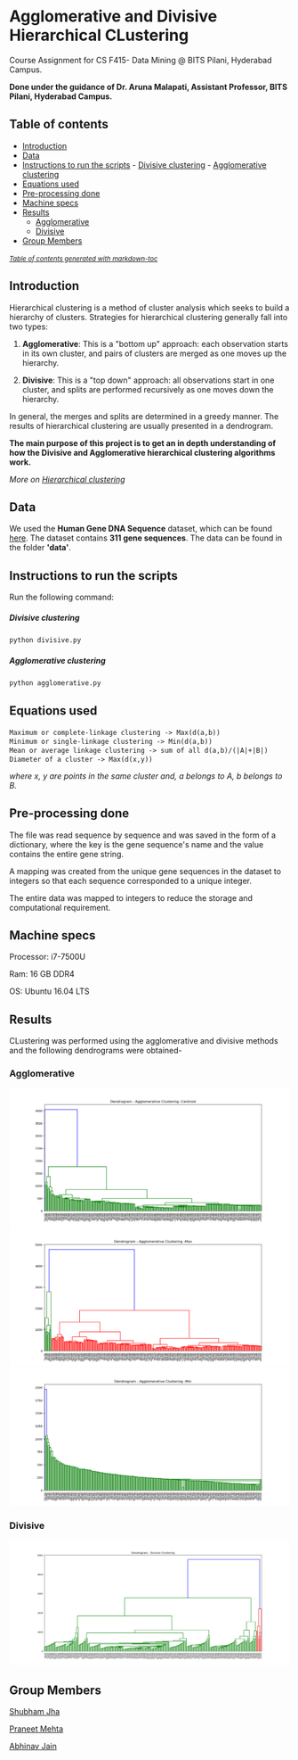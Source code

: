 # Agglomerative and Divisive Hierarchical CLustering

Course Assignment for CS F415- Data Mining @ BITS Pilani, Hyderabad Campus.

**Done under the guidance of Dr. Aruna Malapati, Assistant Professor, BITS Pilani, Hyderabad Campus.**

## Table of contents
- [Introduction](#introduction)
- [Data](#data)
- [Instructions to run the scripts](#instructions-to-run-the-scripts)
      - [Divisive clustering](#divisive-clustering)
      - [Agglomerative clustering](#agglomerative-clustering)
- [Equations used](#equations-used)
- [Pre-processing done](#pre-processing-done)
- [Machine specs](#machine-specs)
- [Results](#results)
  * [Agglomerative](#agglomerative)
  * [Divisive](#divisive)
- [Group Members](#group-members)

<small><i><a href='http://ecotrust-canada.github.io/markdown-toc/'>Table of contents generated with markdown-toc</a></i></small>


## Introduction
Hierarchical clustering is a method of cluster analysis which seeks to build a hierarchy of clusters. Strategies for hierarchical clustering generally fall into two types:

1. **Agglomerative**: This is a "bottom up" approach: each observation starts in its own cluster, and pairs of clusters are merged as one moves up the hierarchy.

2. **Divisive**: This is a "top down" approach: all observations start in one cluster, and splits are performed recursively as one moves down the hierarchy.

In general, the merges and splits are determined in a greedy manner. The results of hierarchical clustering are usually presented in a dendrogram.


**The main purpose of this project is to get an in depth understanding of how the Divisive and Agglomerative hierarchical clustering algorithms work.**

*More on [Hierarchical clustering](https://en.wikipedia.org/wiki/Hierarchical_clustering)*

## Data
We used the **Human Gene DNA Sequence** dataset, which can be found [here](http://genome.crg.es/datasets/ggalhsapgenes2005/hg16.311.putative.cds.fa). The dataset contains **311 gene sequences**. The data can be found in the folder **'data'**.

## Instructions to run the scripts
Run the following command:

##### Divisive clustering
```python
python divisive.py
```

##### Agglomerative clustering
```python
python agglomerative.py
```


## Equations used
```
Maximum or complete-linkage clustering -> Max(d(a,b))
Minimum or single-linkage clustering -> Min(d(a,b))
Mean or average linkage clustering -> sum of all d(a,b)/(|A|+|B|)
Diameter of a cluster -> Max(d(x,y))
```
*where x, y are points in the same cluster and, a belongs to A, b belongs to B.*

## Pre-processing done
The file was read sequence by sequence and was saved in the form of a dictionary, where the key is the gene sequence's name and the value contains the entire gene string.

A mapping was created from the unique gene sequences in the dataset to integers so that each sequence corresponded to a unique integer.

The entire data was mapped to integers to reduce the storage and computational requirement.

## Machine specs
Processor: i7-7500U

Ram: 16 GB DDR4

OS: Ubuntu 16.04 LTS

## Results

CLustering was performed using the agglomerative and divisive methods and the following dendrograms were obtained-

### Agglomerative
![Agglomerative-Centroid](Results/Centroid.png "Centroid")
![Agglomerative-Max](Results/Max.png "Max")
![Agglomerative-Min](Results/Min.png "Min")


### Divisive
![Divisive](Results/dendrogram_divisive.png "Divisive")



## Group Members
[Shubham Jha](http://github.com/shubhamjha97)

[Praneet Mehta](http://github.com/praneetmehta)

[Abhinav Jain](http://github.com/abhinav1112)